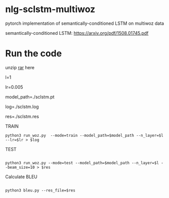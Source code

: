 # nlg-sclstm-multiwoz
pytorch implementation of semantically-conditioned LSTM on multiwoz data


semantically-conditioned LSTM: https://arxiv.org/pdf/1508.01745.pdf

# Run the code

unzip [rar](https://drive.google.com/open?id=1UMea5l1QvOfnZp7KaLNgsTsqldOWukLd) here



l=1

lr=0.005

model_path=./sclstm.pt

log=./sclstm.log

res=./sclstm.res



TRAIN
```
python3 run_woz.py  --mode=train --model_path=$model_path --n_layer=$l --lr=$lr > $log
```

TEST

```

python3 run_woz.py --mode=test --model_path=$model_path --n_layer=$l --beam_size=10 > $res

```

Calculate BLEU

```

python3 bleu.py --res_file=$res

```